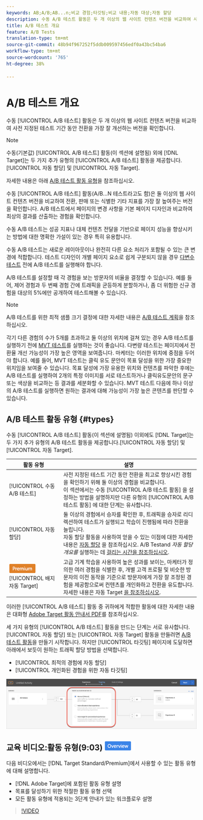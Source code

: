 ```yaml
---
keywords: AB;A/B;AB...n;비교 경험;타깃팅;비교 내용;자동 대상;자동 할당
description: 수동 A/B 테스트 활동은 두 개 이상의 웹 사이트 컨텐츠 버전을 비교하여 사전 지정된 테스트 기간 동안 전환율을 가장 향상시킬 수 있는 버전을 확인합니다.
title: A/B 테스트 개요
feature: A/B Tests
translation-type: tm+mt
source-git-commit: 48b94f967252f5ddb009597456edf0a43bc54ba6
workflow-type: tm+mt
source-wordcount: '765'
ht-degree: 38%

---
```



# A/B 테스트 개요

수동 [!UICONTROL A/B 테스트] 활동은 두 개 이상의 웹 사이트 컨텐츠 버전을 비교하여 사전 지정된 테스트 기간 동안 전환을 가장 잘 개선하는 버전을 확인합니다.

>[!NOTE]
>
>수동(기본값) [!UICONTROL A/B 테스트] 활동(이 섹션에 설명됨) 외에 [!DNL Target]는 두 가지 추가 유형의 [!UICONTROL A/B 테스트] 활동을 제공합니다.[!UICONTROL 자동 할당] 및 [!UICONTROL 자동 Target].
>
>자세한 내용은 아래 [A/B 테스트 활동 유형](#types)을 참조하십시오.

수동 [!UICONTROL A/B 테스트] 활동(A/B...N 테스트라고도 함)은 둘 이상의 웹 사이트 컨텐츠 버전을 비교하여 전환, 판매 또는 식별한 기타 지표를 가장 잘 높여주는 버전을 확인합니다. A/B 테스트에서 페이지의 변경 사항을 기본 페이지 디자인과 비교하여 최상의 결과를 산출하는 경험을 확인합니다.

수동 A/B 테스트는 성공 지표나 대체 컨텐츠 전달을 기반으로 페이지 성능을 향상시키는 방법에 대한 명확한 가설이 있는 경우 특히 유용합니다.

수동 A/B 테스트는 새로운 레이아웃이나 완전히 다른 요소 처리가 포함될 수 있는 큰 변경에 적합합니다. 테스트 디자인이 개별 페이지 요소로 쉽게 구분되지 않을 경우 [다변수 테스트](/help/c-activities/c-multivariate-testing/multivariate-testing.md) 전에 A/B 테스트를 실행해야 합니다.

A/B 테스트를 설정할 때 각 경험을 보는 방문자의 비율을 결정할 수 있습니다. 예를 들어, 제어 경험과 두 번째 경험 간에 트래픽을 균등하게 분할하거나, 좀 더 위험한 신규 경험을 대상의 5%에만 공개하여 테스트해볼 수 있습니다.

>[!NOTE]
>
>A/B 테스트를 위한 최적 샘플 크기 결정에 대한 자세한 내용은 [A/B 테스트 계획](/help/c-activities/t-test-ab/sample-size-determination.md)을 참조하십시오.

각기 다른 경험의 수가 5개를 초과하고 둘 이상의 위치에 걸쳐 있는 경우 A/B 테스트를 실행하기 전에 [MVT 테스트](/help/c-activities/c-multivariate-testing/multivariate-testing.md)를 실행하는 것이 좋습니다. 다변량 테스트는 페이지에서 전환율 개선 가능성이 가장 높은 영역을 보여줍니다. 마케터는 이러한 위치에 중점을 두어야 합니다. 예를 들어, MVT 테스트는 클릭 유도 문안이 목표 달성을 위한 가장 중요한 위치임을 보여줄 수 있습니다. 목표 달성에 가장 유용한 위치와 컨텐츠를 파악한 후에는 A/B 테스트를 실행하여 2개의 특정 이미지를 서로 테스트하거나 클릭유도문안의 문구 또는 색상을 비교하는 등 결과를 세분화할 수 있습니다. MVT 테스트 다음에 하나 이상의 A/B 테스트를 실행하면 원하는 결과에 대해 가능성이 가장 높은 콘텐츠를 판단할 수 있습니다.

## A/B 테스트 활동 유형 {#types}

수동 [!UICONTROL A/B 테스트] 활동(이 섹션에 설명됨) 이외에도 [!DNL Target]는 두 가지 추가 유형의 A/B 테스트 활동을 제공합니다.[!UICONTROL 자동 할당] 및 [!UICONTROL 자동 Target].

| 활동 유형 | 설명 |
| --- | --- |
| [!UICONTROL 수동 A/B 테스트] | 사전 지정된 테스트 기간 동안 전환을 최고로 향상시킨 경험을 확인하기 위해 둘 이상의 경험을 비교합니다.<br>이 섹션에서는 수동  [!UICONTROL A/B 테스트 활동] 을 설정하는 방법을 설명하지만 다른 유형의  [!UICONTROL A/B 테스트 활동] 에 대한 단계는 유사합니다. |
| [!UICONTROL 자동 할당] | 둘 이상의 경험에서 승자를 확인한 후, 트래픽을 승자로 리디렉션하여 테스트가 실행되고 학습이 진행됨에 따라 전환을 늘립니다.<br>자동 할당 활동을 사용하여 얻을 수 있는 이점에 대한 자세한 내용은  [자동 할당](/help/c-activities/t-test-ab/sample-size-determination.md#auto-allocate) 을 참조하십시오. A/B Testand  *자동 할당 개요를* 실행하는 데  [걸리는 시간을 참조하십시오](/help/c-activities/automated-traffic-allocation/automated-traffic-allocation.md). |
| ![프리미엄 ](/help/assets/premium.png) [!UICONTROL 배지자동 Target] | 고급 기계 학습을 사용하여 높은 성과를 보이는, 마케터가 정의한 여러 경험을 식별한 후, 개별 고객 프로필 및 비슷한 방문자의 이전 동작을 기준으로 방문자에게 가장 잘 조정된 경험을 제공함으로써 컨텐츠를 개인화하고 전환을 유도합니다.<br>자세한 내용은 자동 Target [을 참조하십시오](/help/c-activities/auto-target/auto-target-to-optimize.md). |

이러한 [!UICONTROL A/B 테스트] 활동 중 귀하에게 적합한 활동에 대한 자세한 내용은 대화형 [Adobe Target 활동 안내서 PDF](/help/c-activities/target-activities-guide.md)를 참조하십시오.

세 가지 유형의 [!UICONTROL A/B 테스트] 활동을 만드는 단계는 서로 유사합니다. [!UICONTROL 자동 할당] 또는 [!UICONTROL 자동 Target] 활동을 만들려면 [A/B 테스트 활동](/help/c-activities/t-test-ab/t-test-create-ab/test-create-ab.md)을 만들기 시작합니다. 하지만 [!UICONTROL 타깃팅] 페이지에 도달하면 아래에서 보듯이 원하는 트래픽 할당 방법을 선택합니다.

* [!UICONTROL 최적의 경험에 자동 할당]
* [!UICONTROL 개인화된 경험을 위한 자동 타깃팅]

![트래픽 할당 방법 설정](/help/c-activities/t-test-ab/t-test-create-ab/assets/traffic-allocation-method.png)

## 교육 비디오:활동 유형(9:03) ![개요 배지](/help/assets/overview.png)

다음 비디오에서는 [!DNL Target Standard/Premium]에서 사용할 수 있는 활동 유형에 대해 설명합니다.

* [!DNL Adobe Target]에 포함된 활동 유형 설명
* 목표를 달성하기 위한 적절한 활동 유형 선택
* 모든 활동 유형에 적용되는 3단계 안내가 있는 워크플로우 설명

>[!VIDEO](https://video.tv.adobe.com/v/17386)
